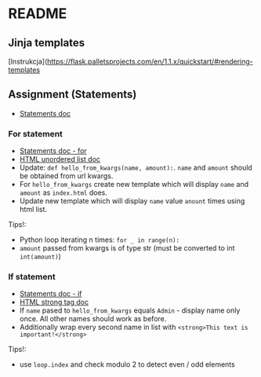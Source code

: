 # README

## Jinja templates
[Instrukcja](https://flask.palletsprojects.com/en/1.1.x/quickstart/#rendering-templates

## Assignment (Statements)
* [Statements doc](https://jinja2docs.readthedocs.io/en/stable/templates.html#list-of-control-structures)

### For statement
* [Statements doc - for](https://jinja2docs.readthedocs.io/en/stable/templates.html#for)
* [HTML unordered list doc](https://www.w3schools.com/HTML/html_lists.asp)
* Update: `def hello_from_kwargs(name, amount):`. `name` and `amount` should be obtained from url kwargs.
* For `hello_from_kwargs` create new template which will display `name` and `amount` as `index.html` does.
* Update new template which will display `name` value `anount` times using html list.

Tips!:
* Python loop iterating n times: `for _ in range(n):`
* `amount` passed from kwargs is of type str (must be converted to int `int(amount)`)

### If statement
* [Statements doc - if](https://jinja2docs.readthedocs.io/en/stable/templates.html#if)
* [HTML strong tag doc](https://www.w3schools.com/tags/tag_strong.asp)
* If `name` pased to `hello_from_kwargs` equals `Admin` - display name only once. All other names should work as before.
* Additionally wrap every second name in list with `<strong>This text is important!</strong>`

Tips!:
* use `loop.index` and check modulo 2 to detect even / odd elements